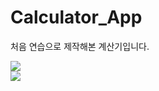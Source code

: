 # Calculator_App

처음 연습으로 제작해본 계산기입니다.

<img src = "https://raw.githubusercontent.com/jyoung111/Calculator_App/master/image/mycal.JPG"></img>
<br>
<img src = "https://raw.githubusercontent.com/jyoung111/Calculator_App/master/image/test.gif"></img>
